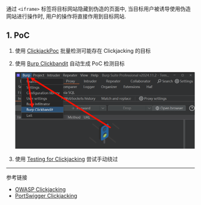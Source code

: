 通过 `<iframe>` 标签将目标网站隐藏到伪造的页面中, 当目标用户被诱导使用伪造网站进行操作时, 用户的操作将直接作用到目标网站.

## 1. PoC

1. 使用 [ClickjackPoc](https://github.com/Raiders0786/ClickjackPoc/tree/master) 批量检测可能存在 Clickjacking 的目标

2. 使用 [Burp Clickbandit](https://portswigger.net/burp/documentation/desktop/tools/clickbandit) 自动生成 PoC 检测目标

   ![使用 Burp Clickbandit 自动生成 PoC 检测目标](./../../../images/Clickjacking/%E4%BD%BF%E7%94%A8%20Burp%20Clickbandit%20%E8%87%AA%E5%8A%A8%E7%94%9F%E6%88%90%20PoC%20%E6%A3%80%E6%B5%8B%E7%9B%AE%E6%A0%87.png)
   
3. 使用 [Testing for Clickjacking](https://github.com/OWASP/www-project-web-security-testing-guide/blob/master/v41/4-Web_Application_Security_Testing/11-Client_Side_Testing/09-Testing_for_Clickjacking.md) 尝试手动绕过

---

参考链接

- [OWASP Clickjacking](https://owasp.org/www-community/attacks/Clickjacking)
- [PortSwigger Clickjacking](https://portswigger.net/web-security/clickjacking)